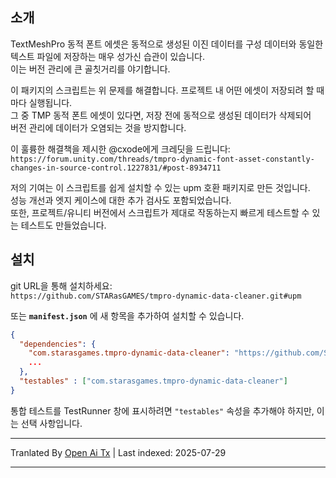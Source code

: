 ## 소개
TextMeshPro 동적 폰트 에셋은 동적으로 생성된 이진 데이터를 구성 데이터와 동일한 텍스트 파일에 저장하는 매우 성가신 습관이 있습니다.  
이는 버전 관리에 큰 골칫거리를 야기합니다.

이 패키지의 스크립트는 위 문제를 해결합니다. 프로젝트 내 어떤 에셋이 저장되려 할 때마다 실행됩니다.  
그 중 TMP 동적 폰트 에셋이 있다면, 저장 전에 동적으로 생성된 데이터가 삭제되어  
버전 관리에 데이터가 오염되는 것을 방지합니다.

이 훌륭한 해결책을 제시한 @cxode에게 크레딧을 드립니다:<br>
`https://forum.unity.com/threads/tmpro-dynamic-font-asset-constantly-changes-in-source-control.1227831/#post-8934711`

저의 기여는 이 스크립트를 쉽게 설치할 수 있는 upm 호환 패키지로 만든 것입니다.<br>
성능 개선과 엣지 케이스에 대한 추가 검사도 포함되었습니다.<br>
또한, 프로젝트/유니티 버전에서 스크립트가 제대로 작동하는지 빠르게 테스트할 수 있는 테스트도 만들었습니다.<br>

## 설치
git URL을 통해 설치하세요:  
`https://github.com/STARasGAMES/tmpro-dynamic-data-cleaner.git#upm`

또는 **`manifest.json`** 에 새 항목을 추가하여 설치할 수 있습니다.
```json
{
  "dependencies": {
    "com.starasgames.tmpro-dynamic-data-cleaner": "https://github.com/STARasGAMES/tmpro-dynamic-data-cleaner.git#upm",
    ...
  },
  "testables" : ["com.starasgames.tmpro-dynamic-data-cleaner"]
}
```
통합 테스트를 TestRunner 창에 표시하려면 `"testables"` 속성을 추가해야 하지만, 이는 선택 사항입니다.


---

Tranlated By [Open Ai Tx](https://github.com/OpenAiTx/OpenAiTx) | Last indexed: 2025-07-29

---